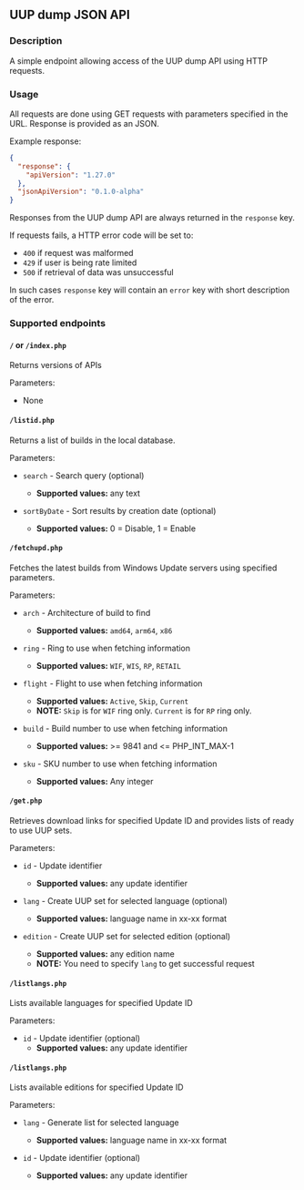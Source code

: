 UUP dump JSON API
-----------------

### Description
A simple endpoint allowing access of the UUP dump API using HTTP requests.

### Usage
All requests are done using GET requests with parameters specified in the URL.
Response is provided as an JSON.

Example response:
```json
{
  "response": {
    "apiVersion": "1.27.0"
  },
  "jsonApiVersion": "0.1.0-alpha"
}
```

Responses from the UUP dump API are always returned in the `response` key.

If requests fails, a HTTP error code will be set to:
  - `400` if request was malformed
  - `429` if user is being rate limited
  - `500` if retrieval of data was unsuccessful

In such cases `response` key will contain an `error` key with short description
of the error.

### Supported endpoints
#### `/` or `/index.php`
Returns versions of APIs

Parameters:
  - None

#### `/listid.php`
Returns a list of builds in the local database.

Parameters:
 - `search` - Search query (optional)
   - **Supported values:** any text

 - `sortByDate` - Sort results by creation date (optional)
   - **Supported values:** 0 = Disable, 1 = Enable

#### `/fetchupd.php`
Fetches the latest builds from Windows Update servers using specified
parameters.

Parameters:
 - `arch` - Architecture of build to find
   - **Supported values:** `amd64`, `arm64`, `x86`

 - `ring` - Ring to use when fetching information
   - **Supported values:** `WIF`, `WIS`, `RP`, `RETAIL`

 - `flight` - Flight to use when fetching information
   - **Supported values:** `Active`, `Skip`, `Current`
   - **NOTE:** `Skip` is for `WIF` ring only. `Current` is for `RP` ring only.

 - `build` - Build number to use when fetching information
   - **Supported values:** >= 9841 and <= PHP_INT_MAX-1

 - `sku` - SKU number to use when fetching information
   - **Supported values:** Any integer

#### `/get.php`
Retrieves download links for specified Update ID and provides lists of ready to
use UUP sets.

Parameters:
 - `id` - Update identifier
   - **Supported values:** any update identifier

 - `lang` - Create UUP set for selected language (optional)
   - **Supported values:** language name in xx-xx format

 - `edition` - Create UUP set for selected edition (optional)
   - **Supported values:** any edition name
   - **NOTE:** You need to specify `lang` to get successful request

#### `/listlangs.php`
Lists available languages for specified Update ID

Parameters:
 - `id` - Update identifier (optional)
   - **Supported values:** any update identifier


#### `/listlangs.php`
Lists available editions for specified Update ID

Parameters:
 - `lang` - Generate list for selected language
   - **Supported values:** language name in xx-xx format

 - `id` - Update identifier (optional)
   - **Supported values:** any update identifier
